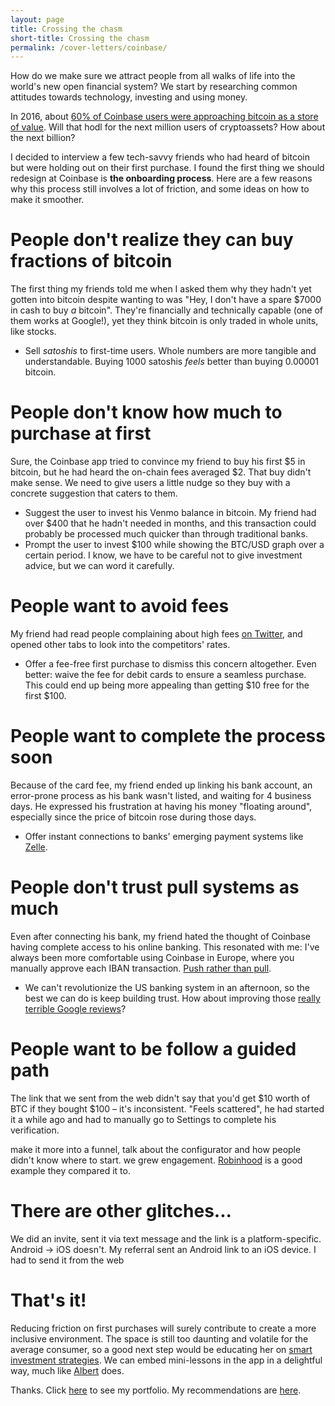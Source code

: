```yaml
---
layout: page
title: Crossing the chasm
short-title: Crossing the chasm
permalink: /cover-letters/coinbase/
---
```


How do we make sure we attract people from all walks of life into the world's new open financial
system? We start by researching common attitudes towards technology, investing and using money.

In 2016, about [60% of Coinbase users were approaching bitcoin as a store of
value](http://research.ark-invest.com/hubfs/1_Download_Files_ARK-Invest/White_Papers/Bitcoin-Ringing-The-Bell-For-A-New-Asset-Class.pdf).
Will that hodl for the next million users of cryptoassets? How about the next billion?

I decided to interview a few tech-savvy friends who had heard of bitcoin but
were holding out on their first purchase. I found the first thing we should redesign
at Coinbase is **the onboarding process**. Here are a few reasons why this
process still involves a lot of friction, and some ideas on how to make it smoother.

# People don't realize they can buy fractions of bitcoin
The first thing my friends told me when I asked them why they hadn't yet gotten
into bitcoin despite wanting to was "Hey, I don't have a spare $7000 in cash to
buy *a* bitcoin". They're financially and technically capable (one of them
works at Google!), yet they think bitcoin is only traded in whole units, like
stocks.

- Sell *satoshis* to first-time users.
Whole numbers are more tangible and understandable. Buying 1000 satoshis *feels*
better than buying 0.00001 bitcoin.

# People don't know how much to purchase at first
Sure, the Coinbase app tried to convince my friend to buy his first $5 in
bitcoin, but he had heard the on-chain fees averaged $2. That buy didn't make sense.
We need to give users a little nudge so they buy with a concrete suggestion
that caters to them.

- Suggest the user to invest his Venmo balance in bitcoin. My
  friend had over $400 that he hadn't needed in months, and this transaction
could probably be processed much quicker than through traditional banks.
- Prompt the user to invest $100 while showing the BTC/USD graph over a certain
  period. I know, we have to be careful not to give investment advice, but we can word it carefully.

# People want to avoid fees
My friend had read people complaining about high fees [on Twitter](https://twitter.com/levelsio/status/908670197078413313), and opened
other tabs to look into the competitors' rates.

- Offer a fee-free first purchase to dismiss this concern altogether. Even
  better: waive the fee for debit cards to ensure a seamless purchase. This
  could end up being more appealing than getting $10 free for the first $100.

# People want to complete the process soon
Because of the card fee, my friend ended up linking his bank account, an
error-prone process as his bank wasn't listed, and waiting for 4 business days.
He expressed his frustration at having his money "floating around", 
especially since the price of bitcoin rose during those days.

- Offer instant connections to banks' emerging payment systems like
  [Zelle](https://www.zellepay.com/).

# People don't trust pull systems as much
Even after connecting his bank, my friend hated the thought of Coinbase having
complete access to his online banking. This resonated with me: I've always been
more comfortable using Coinbase in Europe, where you manually approve each IBAN
transaction. [Push rather than pull](https://coincenter.org/entry/how-are-payments-with-bitcoin-different-than-credit-cards).

- We can't revolutionize the US banking system in an afternoon, so the best we
  can do is keep building trust. How about improving those [really terrible Google reviews](/img/coinbase-google-reviews.jpg)?

# People want to be follow a guided path
The link that we sent from the web didn't say that you'd get $10 worth of BTC if they bought $100 – it's inconsistent.
"Feels scattered", he had started it a while ago and had to manually go to
Settings to complete his verification.

make it more into a funnel, talk about the configurator and how people didn't
know where to start. we grew engagement.
[Robinhood](https://www.robinhood.com/) is a good example they compared it to.

# There are other glitches...
We did an invite, sent it via text message and the link is a platform-specific. Android -> iOS doesn't. My referral sent an Android link to an iOS device. I had to send it from the web

# That's it!
Reducing friction on first purchases will surely contribute to create a more
inclusive environment. The space is still too daunting and volatile
for the average consumer, so a good next step would be educating her on 
[smart investment
strategies](https://www.amazon.com/Cryptoassets-Innovative-Investors-Bitcoin-Beyond/dp/1260026671/ref=as_li_ss_tl?ie=UTF8&linkCode=sl1&tag=cityhammercom-20&linkId=a8fdda8139de4491d304a4e34685f34).
We can embed mini-lessons in the app in a delightful way, much like [Albert](http://meetalbert.com/) does.

Thanks. Click [here](https://www.ale.earth/) to see my portfolio. My recommendations are [here](https://www.linkedin.com/in/alemacgo/).

